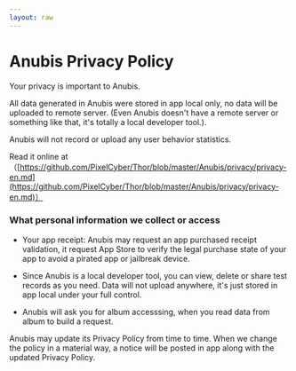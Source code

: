 ```yaml
---
layout: raw
---
```


# Anubis Privacy Policy

Your privacy is important to Anubis. 

All data generated in Anubis were stored in app local only, no data will be uploaded to remote server. (Even Anubis doesn't have a remote server or something like that, it's totally a local developer tool.).

Anubis will not record or upload any user behavior statistics.


Read it online at（[https://github.com/PixelCyber/Thor/blob/master/Anubis/privacy/privacy-en.md](https://github.com/PixelCyber/Thor/blob/master/Anubis/privacy/privacy-en.md)）


### What personal information we collect or access

- Your app receipt: Anubis may request an app purchased receipt validation, it request App Store to verify the legal purchase state of your app to avoid a pirated app or jailbreak device. 

- Since Anubis is a local developer tool, you can view, delete or share test records as you need. Data will not upload anywhere, it's just stored in app local under your full control.

- Anubis will ask you for album accesssing, when you read data from album to build a request.


Anubis may update its Privacy Policy from time to time. When we change the policy in a material way, a notice will be posted in app along with the updated Privacy Policy.